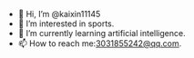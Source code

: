 - 👋 Hi, I’m @kaixin11145
- 👀 I’m interested in sports.
- 🌱 I’m currently learning artificial intelligence.
- 📫 How to reach me:3031855242@qq.com.
<!---
kaixin11145/kaixin11145 is a ✨ special ✨ repository because its `README.md` (this file) appears on your GitHub profile.
You can click the Preview link to take a look at your changes.
--->
